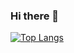 ### Hi there 👋

[![Top Langs](https://github-readme-stats.vercel.app/api/top-langs/?username=kartiksharmakk)](https://github.com/anuraghazra/github-readme-stats)

<!--
**kartiksharmakk/kartiksharmakk** is a ✨ _special_ ✨ repository because its `README.md` (this file) appears on your GitHub profile.

Here are some ideas to get you started:

- 🔭 I’m currently working on ...
- 🌱 I’m currently learning ...
- 👯 I’m looking to collaborate on ...
- 🤔 I’m looking for help with ...
- 💬 Ask me about ...
- 📫 How to reach me: ...
- 😄 Pronouns: ...
- ⚡ Fun fact: ...
-->
